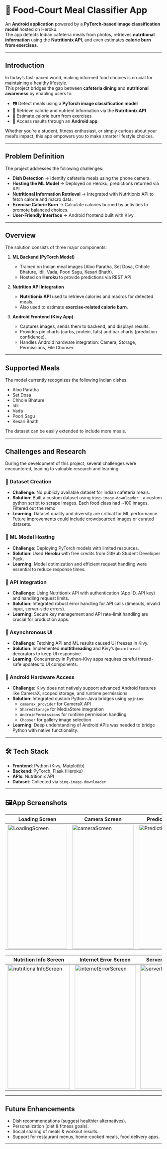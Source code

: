 # 🍴 Food-Court Meal Classifier App  

An **Android application** powered by a **PyTorch-based image classification model** hosted on Heroku.  
The app detects Indian cafeteria meals from photos, retrieves **nutritional information** using the **Nutritionix API**, and even estimates **calorie burn from exercises**.  

---

## Introduction
In today’s fast-paced world, making informed food choices is crucial for maintaining a healthy lifestyle.  
This project bridges the gap between **cafeteria dining** and **nutritional awareness** by enabling users to:  

- 📷 Detect meals using a **PyTorch image classification model**  
- 🥗 Retrieve calorie and nutrient information via the **Nutritionix API**  
- 🏃 Estimate calorie burn from exercises  
- 📱 Access results through an **Android app**  

Whether you’re a student, fitness enthusiast, or simply curious about your meal’s impact, this app empowers you to make smarter lifestyle choices.  

---

## Problem Definition
The project addresses the following challenges:  

- **Dish Detection** → Identify cafeteria meals using the phone camera.  
- **Hosting the ML Model** → Deployed on Heroku, predictions returned via API.  
- **Nutritional Information Retrieval** → Integrated with Nutritionix API to fetch calorie and macro data.  
- **Exercise Calorie Burn** → Calculate calories burned by activities to promote balanced choices.  
- **User-Friendly Interface** → Android frontend built with Kivy.  

---

## Overview
The solution consists of three major components:  

1. **ML Backend (PyTorch Model)**  
   - Trained on Indian meal images (Aloo Paratha, Set Dosa, Chhole Bhature, Idli, Vada, Poori Sagu, Kesari Bhath).  
   - Hosted on **Heroku** to provide predictions via REST API.  

2. **Nutrition API Integration**  
   - **Nutritionix API** used to retrieve calories and macros for detected meals.  
   - Also used to estimate **exercise-related calorie burn**.  

3. **Android Frontend (Kivy App)**  
   - Captures images, sends them to backend, and displays results.  
   - Provides pie charts (carbs, protein, fats) and bar charts (prediction confidence).  
   - Handles Android hardware integration: Camera, Storage, Permissions, File Chooser.  

---

## Supported Meals
The model currently recognizes the following Indian dishes:  
- Aloo Paratha  
- Set Dosa  
- Chhole Bhature  
- Idli  
- Vada  
- Poori Sagu  
- Kesari Bhath  

The dataset can be easily extended to include more meals.  

---

## Challenges and Research
During the development of this project, several challenges were encountered, leading to valuable research and learning:  

### 🔹 Dataset Creation
- **Challenge**: No publicly available dataset for Indian cafeteria meals.  
- **Solution**: Built a custom dataset using `bing-image-downloader` - a custom python script to scrape images. Each food class had ~100 images. Filtered out the remo
- **Learning**: Dataset quality and diversity are critical for ML performance. Future improvements could include crowdsourced images or curated datasets.  

### 🔹 ML Model Hosting
- **Challenge**: Deploying PyTorch models with limited resources.  
- **Solution**: Used **Heroku** with free credits from GitHub Student Developer Pack.  
- **Learning**: Model optimization and efficient request handling were essential to reduce response times.  

### 🔹 API Integration
- **Challenge**: Using Nutritionix API with authentication (App ID, API key) and handling request limits.  
- **Solution**: Integrated robust error handling for API calls (timeouts, invalid input, server-side errors).  
- **Learning**: Secure key management and API rate-limit handling are crucial for production apps.  

### 🔹 Asynchronous UI
- **Challenge**: Fetching API and ML results caused UI freezes in Kivy.  
- **Solution**: Implemented **multithreading** and Kivy’s `@mainthread` decorators to keep UI responsive.  
- **Learning**: Concurrency in Python-Kivy apps requires careful thread-safe updates to UI components.  

### 🔹 Android Hardware Access
- **Challenge**: Kivy does not natively support advanced Android features like CameraX, scoped storage, and runtime permissions.  
- **Solution**: Integrated custom Python-Java bridges using `pyjnius`:
  - `camerax_provider` for CameraX API  
  - `SharedStorage` for MediaStore integration  
  - `AndroidPermissions` for runtime permission handling  
  - `Chooser` for gallery image selection  
- **Learning**: Deep understanding of Android APIs was needed to bridge Python with native functionality.  

---

## 🛠️ Tech Stack
- **Frontend**: Python (Kivy, Matplotlib)  
- **Backend**: PyTorch, Flask (Heroku)  
- **APIs**: Nutritionix API  
- **Dataset**: Collected via `bing-image-downloader`  

---

## 🖼App Screenshots

| Loading Screen | Camera Screen | Prediction Screen |
|----------------|---------------|-------------------|
| <img width="191" height="398" alt="LoadingScreen" src="https://github.com/user-attachments/assets/336df945-955c-4b05-b32f-59c711164ed8" /> | <img width="199" height="398" alt="cameraScreen" src="https://github.com/user-attachments/assets/755a9245-5155-4174-ba1a-44966bc79fb4" /> | <img width="191" height="398" alt="PredictionScreen" src="https://github.com/user-attachments/assets/71cb0fa6-1f54-45a2-9c99-f06faee25b74" /> |

| Nutrition Info Screen | Internet Error Screen | Server Error Screen |
|------------------------|-----------------------|---------------------|
| <img width="200" height="398" alt="nutritionalInfoScreen" src="https://github.com/user-attachments/assets/78b7fb5e-3e27-4d5e-bf4c-b88127e8ecfc" /> | <img width="195" height="398" alt="internetErrorScreen" src="https://github.com/user-attachments/assets/c421c071-ce48-4c44-b501-02efca721fe7" /> | <img width="192" height="398" alt="serverErrorScreen" src="https://github.com/user-attachments/assets/2cb5110c-da51-4550-a28d-8fac1fc15f93" /> |

---

## Future Enhancements
- Dish recommendations (suggest healthier alternatives).  
- Personalization (diet & fitness goals).  
- Social sharing of meals & workout results.  
- Support for restaurant menus, home-cooked meals, food delivery apps.  

---


